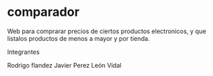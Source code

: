 comparador
==========

Web para comprarar precios de ciertos productos electronicos, y que listalos productos de menos a mayor y por tienda.

  Integrantes
  
  Rodrigo flandez
  Javier Perez
  León Vidal


